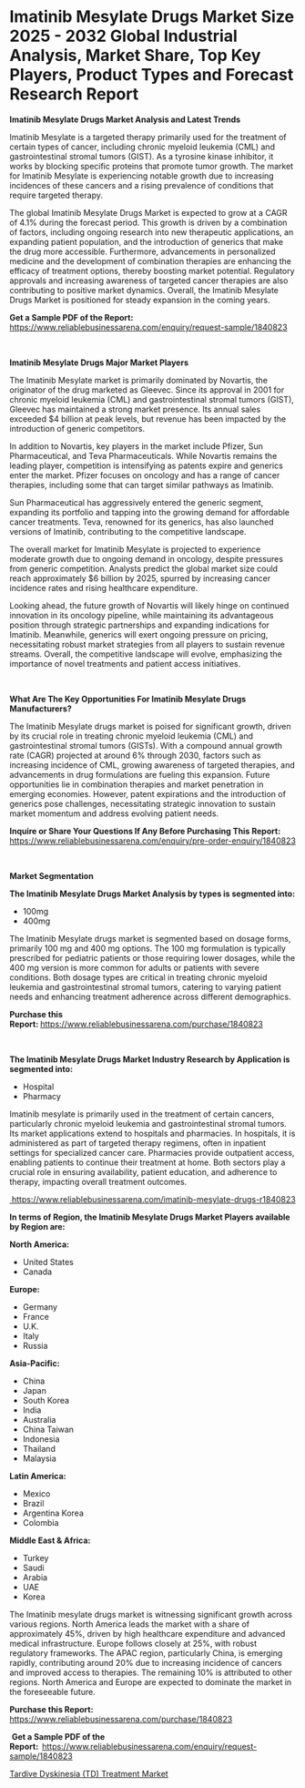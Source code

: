 <p><h1>Imatinib Mesylate Drugs Market Size 2025 - 2032 Global Industrial Analysis, Market Share, Top Key Players, Product Types and Forecast Research Report</h1></p><p><strong>Imatinib Mesylate Drugs Market Analysis and Latest Trends</strong></p>
<p><p>Imatinib Mesylate is a targeted therapy primarily used for the treatment of certain types of cancer, including chronic myeloid leukemia (CML) and gastrointestinal stromal tumors (GIST). As a tyrosine kinase inhibitor, it works by blocking specific proteins that promote tumor growth. The market for Imatinib Mesylate is experiencing notable growth due to increasing incidences of these cancers and a rising prevalence of conditions that require targeted therapy. </p><p>The global Imatinib Mesylate Drugs Market is expected to grow at a CAGR of 4.1% during the forecast period. This growth is driven by a combination of factors, including ongoing research into new therapeutic applications, an expanding patient population, and the introduction of generics that make the drug more accessible. Furthermore, advancements in personalized medicine and the development of combination therapies are enhancing the efficacy of treatment options, thereby boosting market potential. Regulatory approvals and increasing awareness of targeted cancer therapies are also contributing to positive market dynamics. Overall, the Imatinib Mesylate Drugs Market is positioned for steady expansion in the coming years.</p></p>
<p><strong>Get a Sample PDF of the Report:&nbsp;</strong> <a href="https://www.reliablebusinessarena.com/enquiry/request-sample/1840823?utm_campaign=2994&utm_medium=2&utm_source=Github&utm_content=ia&utm_term=09032025&utm_id=imatinib-mesylate-drugs">https://www.reliablebusinessarena.com/enquiry/request-sample/1840823</a></p>
<p>&nbsp;</p>
<p><strong>Imatinib Mesylate Drugs Major Market Players</strong></p>
<p><p>The Imatinib Mesylate market is primarily dominated by Novartis, the originator of the drug marketed as Gleevec. Since its approval in 2001 for chronic myeloid leukemia (CML) and gastrointestinal stromal tumors (GIST), Gleevec has maintained a strong market presence. Its annual sales exceeded $4 billion at peak levels, but revenue has been impacted by the introduction of generic competitors.</p><p>In addition to Novartis, key players in the market include Pfizer, Sun Pharmaceutical, and Teva Pharmaceuticals. While Novartis remains the leading player, competition is intensifying as patents expire and generics enter the market. Pfizer focuses on oncology and has a range of cancer therapies, including some that can target similar pathways as Imatinib.</p><p>Sun Pharmaceutical has aggressively entered the generic segment, expanding its portfolio and tapping into the growing demand for affordable cancer treatments. Teva, renowned for its generics, has also launched versions of Imatinib, contributing to the competitive landscape.</p><p>The overall market for Imatinib Mesylate is projected to experience moderate growth due to ongoing demand in oncology, despite pressures from generic competition. Analysts predict the global market size could reach approximately $6 billion by 2025, spurred by increasing cancer incidence rates and rising healthcare expenditure.</p><p>Looking ahead, the future growth of Novartis will likely hinge on continued innovation in its oncology pipeline, while maintaining its advantageous position through strategic partnerships and expanding indications for Imatinib. Meanwhile, generics will exert ongoing pressure on pricing, necessitating robust market strategies from all players to sustain revenue streams. Overall, the competitive landscape will evolve, emphasizing the importance of novel treatments and patient access initiatives.</p></p>
<p>&nbsp;</p>
<p><strong>What Are The Key Opportunities For Imatinib Mesylate Drugs Manufacturers?</strong></p>
<p><p>The Imatinib Mesylate drugs market is poised for significant growth, driven by its crucial role in treating chronic myeloid leukemia (CML) and gastrointestinal stromal tumors (GISTs). With a compound annual growth rate (CAGR) projected at around 6% through 2030, factors such as increasing incidence of CML, growing awareness of targeted therapies, and advancements in drug formulations are fueling this expansion. Future opportunities lie in combination therapies and market penetration in emerging economies. However, patent expirations and the introduction of generics pose challenges, necessitating strategic innovation to sustain market momentum and address evolving patient needs.</p></p>
<p><strong>Inquire or Share Your Questions If Any Before Purchasing This Report:</strong> <a href="https://www.reliablebusinessarena.com/enquiry/pre-order-enquiry/1840823?utm_campaign=2994&utm_medium=2&utm_source=Github&utm_content=ia&utm_term=09032025&utm_id=imatinib-mesylate-drugs">https://www.reliablebusinessarena.com/enquiry/pre-order-enquiry/1840823</a></p>
<p>&nbsp;</p>
<p><strong>Market Segmentation</strong></p>
<p><strong>The Imatinib Mesylate Drugs Market Analysis by types is segmented into:</strong></p>
<p><ul><li>100mg</li><li>400mg</li></ul></p>
<p><p>The Imatinib Mesylate drugs market is segmented based on dosage forms, primarily 100 mg and 400 mg options. The 100 mg formulation is typically prescribed for pediatric patients or those requiring lower dosages, while the 400 mg version is more common for adults or patients with severe conditions. Both dosage types are critical in treating chronic myeloid leukemia and gastrointestinal stromal tumors, catering to varying patient needs and enhancing treatment adherence across different demographics.</p></p>
<p><strong>Purchase this Report:&nbsp;</strong><a href="https://www.reliablebusinessarena.com/purchase/1840823?utm_campaign=2994&utm_medium=2&utm_source=Github&utm_content=ia&utm_term=09032025&utm_id=imatinib-mesylate-drugs">https://www.reliablebusinessarena.com/purchase/1840823</a></p>
<p>&nbsp;</p>
<p><strong>The Imatinib Mesylate Drugs Market Industry Research by Application is segmented into:</strong></p>
<p><ul><li>Hospital</li><li>Pharmacy</li></ul></p>
<p><p>Imatinib mesylate is primarily used in the treatment of certain cancers, particularly chronic myeloid leukemia and gastrointestinal stromal tumors. Its market applications extend to hospitals and pharmacies. In hospitals, it is administered as part of targeted therapy regimens, often in inpatient settings for specialized cancer care. Pharmacies provide outpatient access, enabling patients to continue their treatment at home. Both sectors play a crucial role in ensuring availability, patient education, and adherence to therapy, impacting overall treatment outcomes.</p></p>
<p><a href="https://www.reliablebusinessarena.com/imatinib-mesylate-drugs-r1840823?utm_campaign=2994&utm_medium=2&utm_source=Github&utm_content=ia&utm_term=09032025&utm_id=imatinib-mesylate-drugs">&nbsp;https://www.reliablebusinessarena.com/imatinib-mesylate-drugs-r1840823</a></p>
<p><strong>In terms of Region, the Imatinib Mesylate Drugs Market Players available by Region are:</strong></p>
<p>
    <p> <strong> North America: </strong>
        <ul>
            <li>United States</li>
            <li>Canada</li>
        </ul>
        </p> 
    <p> <strong> Europe: </strong>
        <ul>
            <li>Germany</li>
            <li>France</li>
            <li>U.K.</li>
            <li>Italy</li>
            <li>Russia</li>
        </ul>
        </p> 
    <p> <strong> Asia-Pacific: </strong>
        <ul>
            <li>China</li>
            <li>Japan</li>
            <li>South Korea</li>
            <li>India</li>
            <li>Australia</li>
            <li>China Taiwan</li>
            <li>Indonesia</li>
            <li>Thailand</li>
            <li>Malaysia</li>
        </ul>
        </p> 
    <p> <strong> Latin America: </strong>
        <ul>
            <li>Mexico</li>
            <li>Brazil</li>
            <li>Argentina Korea</li>
            <li>Colombia</li>
        </ul>
        </p> 
    <p> <strong> Middle East & Africa: </strong>
        <ul>
            <li>Turkey</li>
            <li>Saudi</li>
            <li>Arabia</li>
            <li>UAE</li>
            <li>Korea</li>
        </ul>
    </p>
    </p>
<p><p>The Imatinib mesylate drugs market is witnessing significant growth across various regions. North America leads the market with a share of approximately 45%, driven by high healthcare expenditure and advanced medical infrastructure. Europe follows closely at 25%, with robust regulatory frameworks. The APAC region, particularly China, is emerging rapidly, contributing around 20% due to increasing incidence of cancers and improved access to therapies. The remaining 10% is attributed to other regions. North America and Europe are expected to dominate the market in the foreseeable future.</p></p>
<p><strong>Purchase this Report: </strong><a href="https://www.reliablebusinessarena.com/purchase/1840823?utm_campaign=2994&utm_medium=2&utm_source=Github&utm_content=ia&utm_term=09032025&utm_id=imatinib-mesylate-drugs">https://www.reliablebusinessarena.com/purchase/1840823</a></p>
<p>&nbsp;<strong>Get a Sample PDF of the Report:&nbsp;&nbsp;</strong><a href="https://www.reliablebusinessarena.com/enquiry/request-sample/1840823?utm_campaign=2994&utm_medium=2&utm_source=Github&utm_content=ia&utm_term=09032025&utm_id=imatinib-mesylate-drugs">https://www.reliablebusinessarena.com/enquiry/request-sample/1840823</a></p>
<p><strong></strong></p>
<p><p><a href="https://github.com/mayabungard8092/Market-Research-Report-List-1/blob/main/tardive-dyskinesia-td-treatment-market.md?utm_campaign=2994&utm_medium=2&utm_source=Github&utm_content=ia&utm_term=09032025&utm_id=imatinib-mesylate-drugs">Tardive Dyskinesia (TD) Treatment Market</a></p></p>